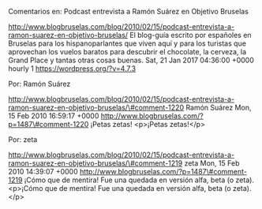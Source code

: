 Comentarios en: Podcast entrevista a Ramón Suárez en Objetivo Bruselas

http://www.blogbruselas.com/blog/2010/02/15/podcast-entrevista-a-ramon-suarez-en-objetivo-bruselas/
El blog-guía escrito por españoles en Bruselas para los hispanoparlantes
que viven aquí y para los turistas que aprovechan los vuelos baratos
para descubrir el chocolate, la cerveza, la Grand Place y tantas otras
cosas buenas. Sat, 21 Jan 2017 04:36:00 +0000 hourly 1
https://wordpress.org/?v=4.7.3

Por: Ramón Suárez

http://www.blogbruselas.com/blog/2010/02/15/podcast-entrevista-a-ramon-suarez-en-objetivo-bruselas/\#comment-1220
Ramón Suárez Mon, 15 Feb 2010 16:59:17 +0000
http://www.blogbruselas.com/?p=1487\#comment-1220 ¡Petas zetas!
\<p\>¡Petas zetas!\</p\>

Por: zeta

http://www.blogbruselas.com/blog/2010/02/15/podcast-entrevista-a-ramon-suarez-en-objetivo-bruselas/\#comment-1219
zeta Mon, 15 Feb 2010 14:39:07 +0000
http://www.blogbruselas.com/?p=1487\#comment-1219 ¡Cómo que de mentira!
Fue una quedada en versión alfa, beta (o zeta). \<p\>¡Cómo que de
mentira! Fue una quedada en versión alfa, beta (o zeta).\</p\>
